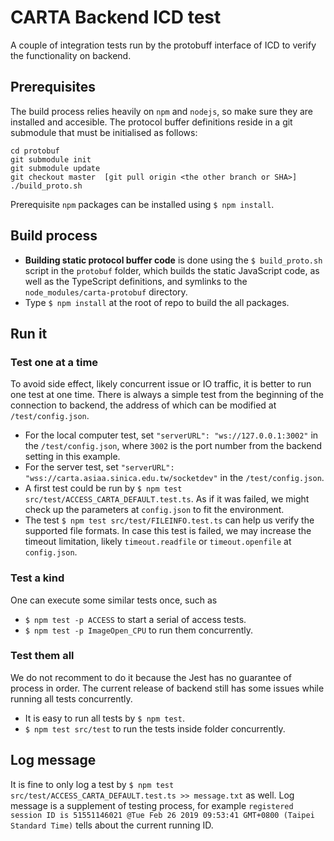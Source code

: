 # CARTA Backend ICD test
A couple of integration tests run by the protobuff interface of ICD to verify the functionality on backend.

## Prerequisites
The build process relies heavily on `npm` and `nodejs`, so make sure they are installed and accesible. The protocol buffer definitions reside in a git submodule that must be initialised as follows:
```
cd protobuf
git submodule init
git submodule update
git checkout master  [git pull origin <the other branch or SHA>]
./build_proto.sh
```
Prerequisite `npm` packages can be installed using `$ npm install`.

## Build process
* **Building static protocol buffer code** is done using the `$ build_proto.sh` script in the `protobuf` folder, which builds the static JavaScript code, as well as the TypeScript definitions, and symlinks to the `node_modules/carta-protobuf` directory.
* Type `$ npm install` at the root of repo to build the all packages.

## Run it
### Test one at a time
To avoid side effect, likely concurrent issue or IO traffic, it is better to run one test at one time. There is always a simple test from the beginning of the connection to backend, the address of which can be modified at `/test/config.json`.
* For the local computer test, set `"serverURL": "ws://127.0.0.1:3002"` in the `/test/config.json`, where `3002` is the port number from the backend setting in this example.
* For the server test, set `"serverURL": "wss://carta.asiaa.sinica.edu.tw/socketdev"` in the `/test/config.json`.
* A first test could be run by `$ npm test src/test/ACCESS_CARTA_DEFAULT.test.ts`. As if it was failed, we might check up the parameters at `config.json` to fit the environment.
* The test `$ npm test src/test/FILEINFO.test.ts` can help us verify the supported file formats. In case this test is failed, we may increase the timeout limitation, likely `timeout.readfile` or `timeout.openfile` at `config.json`.

### Test a kind
One can execute some similar tests once, such as 
* `$ npm test -p ACCESS` to start a serial of access tests.
* `$ npm test -p ImageOpen_CPU` to run them concurrently.

### Test them all
We do not recomment to do it because the Jest has no guarantee of process in order. The current release of backend still has some issues while running all tests concurrently.
* It is easy to run all tests by `$ npm test`.
* `$ npm test src/test` to run the tests inside folder concurrently.

## Log message
It is fine to only log a test by `$ npm test src/test/ACCESS_CARTA_DEFAULT.test.ts >> message.txt` as well. Log message is a supplement of testing process, for example `registered session ID is 51551146021 @Tue Feb 26 2019 09:53:41 GMT+0800 (Taipei Standard Time)` tells about the current running ID.
